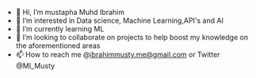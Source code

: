 - 👋 Hi, I’m mustapha Muhd Ibrahim
- 👀 I’m interested in Data science, Machine Learning,API's and AI
- 🌱 I’m currently learning ML
- 💞️ I’m looking to collaborate on projects to help boost my knowledge on the aforementioned areas
- 📫 How to reach me @ibrahimmusty.me@gmail.com or Twitter @MI_Musty

<!---
mmoh-i/mmoh-i is a ✨ special ✨ repository because its `README.md` (this file) appears on your GitHub profile.
You can click the Preview link to take a look at your changes.
--->
